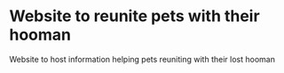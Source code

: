 # Website to reunite pets with their hooman
Website to host information helping pets reuniting with their lost hooman
